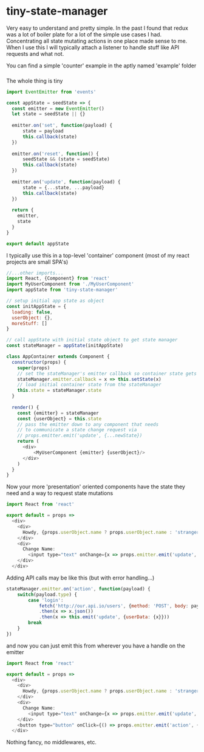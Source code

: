 # tiny-state-manager

Very easy to understand and pretty simple. In the past I found that redux was a lot of boiler plate for a lot of the
simple use cases I had. Concentrating all state mutating actions in one place made sense to me. When I use this I
will typically attach a listener to handle stuff like API requests and what not.

You can find a simple 'counter' example in the aptly named 'example' folder

###

The whole thing is tiny

```javascript
import EventEmitter from 'events'

const appState = seedState => {
  const emitter = new EventEmitter()
  let state = seedState || {}
 
  emitter.on('set', function(payload) {
      state = payload
      this.callback(state)
  })
  
  emitter.on('reset', function() {
      seedState && (state = seedState)
      this.callback(state)
  })
  
  emitter.on('update', function(payload) {
      state = {...state, ...payload}
      this.callback(state)
  })
  
  return {
    emitter,
    state
  }
}

export default appState
```

I typically use this in a top-level 'container' component (most of my react projects are small SPA's)

```javascript
//...other imports...
import React, {Component} from 'react'
import MyUserComponent from './MyUserComponent'
import appState from 'tiny-state-manager'

// setup initial app state as object
const initAppState = {
  loading: false,
  userObject: {},
  moreStuff: []
}

// call appState with initial state object to get state manager
const stateManager = appState(initAppState)

class AppContainer extends Component {
  constructor(props) {
    super(props)
    // set the stateManager's emitter callback so container state gets updates
    stateManager.emitter.callback = x => this.setState(x)
    // load initial container state from the stateManager
    this.state = stateManager.state
  }
  
  render() {
    const {emitter} = stateManager
    const {userObject} = this.state
    // pass the emitter down to any component that needs
    // to communicate a state change request via
    // props.emitter.emit('update', {...newState})
    return (
      <div>
          <MyUserComponent {emitter} {userObject}/> 
      </div>
    )
  }
}
```

Now your more 'presentation' oriented components have the state they need and a 
way to request state mutations

```javascript
import React from 'react'

export default = props =>
  <div>
    <div>
      Howdy, {props.userObject.name ? props.userObject.name : 'stranger'}!
    </div>
    <div>
      Change Name: 
        <input type="text" onChange={x => props.emitter.emit('update', {userObject: {...props.userObject, name: x})}/>
    </div>
  </div>
```

Adding API calls may be like this (but with error handling...)

```javascript
stateManager.emitter.on('action', function(payload) {
    switch(payload.type) {
        case 'login':
            fetch('http://our.api.io/users', {method: 'POST', body: payload.data})
            .then(x => x.json())
            .then(x => this.emit('update', {userData: {x}}))
        break
    }
})
```

and now you can just emit this from wherever you have a handle on the emitter
 
 ```javascript
 import React from 'react'
 
 export default = props =>
   <div>
     <div>
       Howdy, {props.userObject.name ? props.userObject.name : 'stranger'}!
     </div>
     <div>
       Change Name: 
         <input type="text" onChange={x => props.emitter.emit('update', {userObject: {...props.userObject, name: x})}/>
     </div>
     <button type="button" onClick={() => props.emitter.emit('action', {type: 'login', data: {...props.userObject}})}
   </div>

```

Nothing fancy, no middlewares, etc.